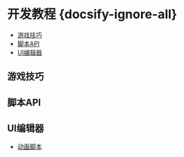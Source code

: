 # 开发教程 {docsify-ignore-all}
 * [游戏技巧](#游戏技巧)
 * [脚本API](#脚本API)
 * [UI编辑器](#UI编辑器)
 


## 游戏技巧



## 脚本API



## UI编辑器
* [动画脚本](/docs/development/UI/动画脚本.md)









